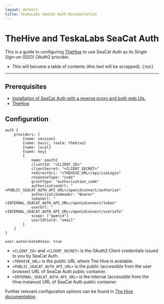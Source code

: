 ```yaml
---
layout: default
title: TeskaLabs SeaCat Auth Documentation
---
```


# TheHive and TeskaLabs SeaCat Auth

This is a guide to configuring [TheHive](https://thehive-project.org/) to use SeaCat Auth as its _Single Sign-on_ (SSO) OAuth2 provider.

* This will become a table of contents (this text will be scrapped).
{:toc}

---


## Prerequisites

- [Installation of SeaCat Auth with a reverse proxy and both web UIs.](../getting-started/quick-start)
- [TheHive](https://thehive-project.org/)


## Configuration

```hocon
auth {
    providers: [
        {name: session}
        {name: basic, realm: thehive}
        {name: local}
        {name: key}
        {
            name: oauth2
            clientId: "<CLIENT_ID>"
            clientSecret: "<CLIENT_SECRET>"
            redirectUri: "<THEHIVE_URL>/api/ssoLogin"
            responseType: "code"
            grantType: "authorization_code"
            authorizationUrl: "<PUBLIC_SEACAT_AUTH_API_URL>/openidconnect/authorize"
            authorizationHeader: "Bearer"
            tokenUrl: "<INTERNAL_SEACAT_AUTH_API_URL>/openidconnect/token"
            userUrl: "<INTERNAL_SEACAT_AUTH_API_URL>/openidconnect/userinfo"
            scope: ["openid"]
            userIdField: "email"
        }
    ]
}

user.autoCreateOnSso: true
```

- `<CLIENT_ID>` and `<CLIENT_SECRET>` is the OAuth2 Client credentials issued to you by SeaCat Auth.
- `<THEHIVE_URL>` is the public URL where The Hive is available.
- `<PUBLIC_SEACAT_AUTH_API_URL>` is the public (accessible from the user browser) URL of SeaCat Auth public container.
- `<INTERNAL_SEACAT_AUTH_API_URL>` is the internal (accessible from the Hive instance) URL of SeaCat Auth public container.

Further relevant configuration options can be found in [The Hive documentation](https://docs.thehive-project.org/thehive/installation-and-configuration/configuration/authentication/#oauth2).
